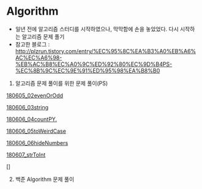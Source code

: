# Algorithm

- 일년 전에 알고리즘 스터디를 시작하였으나, 막막함에 손을 놓았었다. 다시 시작하는 알고리즘 문제 풀기
- 참고한 블로그 : http://plzrun.tistory.com/entry/%EC%95%8C%EA%B3%A0%EB%A6%AC%EC%A6%98-%EB%AC%B8%EC%A0%9C%ED%92%80%EC%9D%B4PS-%EC%8B%9C%EC%9E%91%ED%95%98%EA%B8%B0

1. 알고리즘 문제 풀이를 위한 문제 풀이(PS)

  [180605_02evenOrOdd](https://github.com/SujinParkdev/algorithm_study/blob/master/180605_02evenOrOdd.js)

  [180606_03string](https://github.com/SujinParkdev/algorithm_study/blob/master/180606_03string.js)

  [180606_04countPY.](https://github.com/SujinParkdev/algorithm_study/blob/master/180606_04countPY.js)

  [180606_05toWeirdCase](https://github.com/SujinParkdev/algorithm_study/blob/master/180606_05toWeirdCase.js)

  [180606_06hideNumbers](https://github.com/SujinParkdev/algorithm_study/blob/master/180606_06hideNumbers.js)

  [180607_strToInt](https://github.com/SujinParkdev/algorithm_study/blob/master/180607_strToInt.js)

  []




2. 백준 Algorithm 문제 풀이